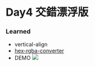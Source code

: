 # Day4 交錯漂浮版
### Learned

- vertical-align
- [hex-rgba-converter](https://marketplace.visualstudio.com/items?itemName=medzhidov.)
- DEMO
<img src="../demo/demo-goldfish-layout-day4.gif"></img>
